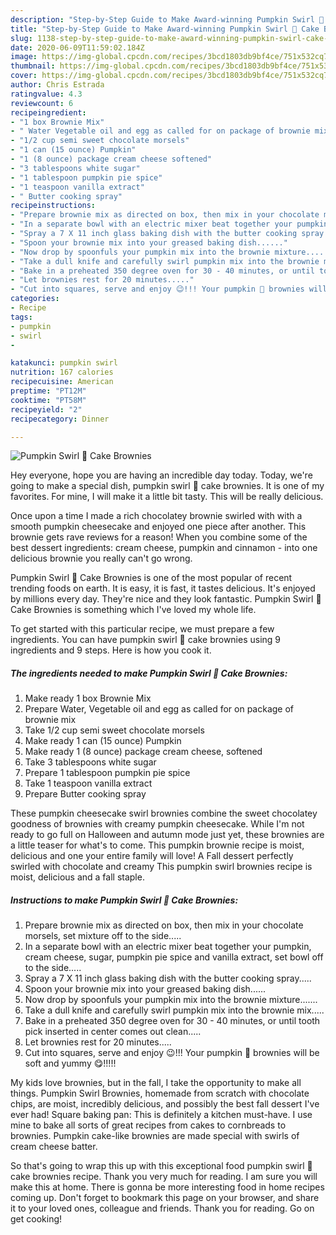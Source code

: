 ```yaml
---
description: "Step-by-Step Guide to Make Award-winning Pumpkin Swirl 🎃 Cake Brownies"
title: "Step-by-Step Guide to Make Award-winning Pumpkin Swirl 🎃 Cake Brownies"
slug: 1138-step-by-step-guide-to-make-award-winning-pumpkin-swirl-cake-brownies
date: 2020-06-09T11:59:02.184Z
image: https://img-global.cpcdn.com/recipes/3bcd1803db9bf4ce/751x532cq70/pumpkin-swirl-🎃-cake-brownies-recipe-main-photo.jpg
thumbnail: https://img-global.cpcdn.com/recipes/3bcd1803db9bf4ce/751x532cq70/pumpkin-swirl-🎃-cake-brownies-recipe-main-photo.jpg
cover: https://img-global.cpcdn.com/recipes/3bcd1803db9bf4ce/751x532cq70/pumpkin-swirl-🎃-cake-brownies-recipe-main-photo.jpg
author: Chris Estrada
ratingvalue: 4.3
reviewcount: 6
recipeingredient:
- "1 box Brownie Mix"
- " Water Vegetable oil and egg as called for on package of brownie mix"
- "1/2 cup semi sweet chocolate morsels"
- "1 can (15 ounce) Pumpkin"
- "1 (8 ounce) package cream cheese softened"
- "3 tablespoons white sugar"
- "1 tablespoon pumpkin pie spice"
- "1 teaspoon vanilla extract"
- " Butter cooking spray"
recipeinstructions:
- "Prepare brownie mix as directed on box, then mix in your chocolate morsels, set mixture off to the side....."
- "In a separate bowl with an electric mixer beat together your pumpkin, cream cheese, sugar, pumpkin pie spice and vanilla extract, set bowl off to the side....."
- "Spray a 7 X 11 inch glass baking dish with the butter cooking spray....."
- "Spoon your brownie mix into your greased baking dish......"
- "Now drop by spoonfuls your pumpkin mix into the brownie mixture......."
- "Take a dull knife and carefully swirl pumpkin mix into the brownie mix....."
- "Bake in a preheated 350 degree oven for 30 - 40 minutes, or until tooth pick inserted in center comes out clean....."
- "Let brownies rest for 20 minutes....."
- "Cut into squares, serve and enjoy 😉!!! Your pumpkin 🎃 brownies will be soft and yummy 😋!!!!!"
categories:
- Recipe
tags:
- pumpkin
- swirl
- 

katakunci: pumpkin swirl  
nutrition: 167 calories
recipecuisine: American
preptime: "PT12M"
cooktime: "PT58M"
recipeyield: "2"
recipecategory: Dinner

---
```



![Pumpkin Swirl 🎃 Cake Brownies](https://img-global.cpcdn.com/recipes/3bcd1803db9bf4ce/751x532cq70/pumpkin-swirl-🎃-cake-brownies-recipe-main-photo.jpg)

Hey everyone, hope you are having an incredible day today. Today, we're going to make a special dish, pumpkin swirl 🎃 cake brownies. It is one of my favorites. For mine, I will make it a little bit tasty. This will be really delicious.

Once upon a time I made a rich chocolatey brownie swirled with with a smooth pumpkin cheesecake and enjoyed one piece after another. This brownie gets rave reviews for a reason! When you combine some of the best dessert ingredients: cream cheese, pumpkin and cinnamon - into one delicious brownie you really can&#39;t go wrong.

Pumpkin Swirl 🎃 Cake Brownies is one of the most popular of recent trending foods on earth. It is easy, it is fast, it tastes delicious. It's enjoyed by millions every day. They're nice and they look fantastic. Pumpkin Swirl 🎃 Cake Brownies is something which I've loved my whole life.


To get started with this particular recipe, we must prepare a few ingredients. You can have pumpkin swirl 🎃 cake brownies using 9 ingredients and 9 steps. Here is how you cook it.

<!--inarticleads1-->

##### The ingredients needed to make Pumpkin Swirl 🎃 Cake Brownies:

1. Make ready 1 box Brownie Mix
1. Prepare  Water, Vegetable oil and egg as called for on package of brownie mix
1. Take 1/2 cup semi sweet chocolate morsels
1. Make ready 1 can (15 ounce) Pumpkin
1. Make ready 1 (8 ounce) package cream cheese, softened
1. Take 3 tablespoons white sugar
1. Prepare 1 tablespoon pumpkin pie spice
1. Take 1 teaspoon vanilla extract
1. Prepare  Butter cooking spray


These pumpkin cheesecake swirl brownies combine the sweet chocolatey goodness of brownies with creamy pumpkin cheesecake. While I&#39;m not ready to go full on Halloween and autumn mode just yet, these brownies are a little teaser for what&#39;s to come. This pumpkin brownie recipe is moist, delicious and one your entire family will love! A Fall dessert perfectly swirled with chocolate and creamy This pumpkin swirl brownies recipe is moist, delicious and a fall staple. 

<!--inarticleads2-->

##### Instructions to make Pumpkin Swirl 🎃 Cake Brownies:

1. Prepare brownie mix as directed on box, then mix in your chocolate morsels, set mixture off to the side.....
1. In a separate bowl with an electric mixer beat together your pumpkin, cream cheese, sugar, pumpkin pie spice and vanilla extract, set bowl off to the side.....
1. Spray a 7 X 11 inch glass baking dish with the butter cooking spray.....
1. Spoon your brownie mix into your greased baking dish......
1. Now drop by spoonfuls your pumpkin mix into the brownie mixture.......
1. Take a dull knife and carefully swirl pumpkin mix into the brownie mix.....
1. Bake in a preheated 350 degree oven for 30 - 40 minutes, or until tooth pick inserted in center comes out clean.....
1. Let brownies rest for 20 minutes.....
1. Cut into squares, serve and enjoy 😉!!! Your pumpkin 🎃 brownies will be soft and yummy 😋!!!!!


My kids love brownies, but in the fall, I take the opportunity to make all things. Pumpkin Swirl Brownies, homemade from scratch with chocolate chips, are moist, incredibly delicious, and possibly the best fall dessert I&#39;ve ever had! Square baking pan: This is definitely a kitchen must-have. I use mine to bake all sorts of great recipes from cakes to cornbreads to brownies. Pumpkin cake-like brownies are made special with swirls of cream cheese batter. 

So that's going to wrap this up with this exceptional food pumpkin swirl 🎃 cake brownies recipe. Thank you very much for reading. I am sure you will make this at home. There is gonna be more interesting food in home recipes coming up. Don't forget to bookmark this page on your browser, and share it to your loved ones, colleague and friends. Thank you for reading. Go on get cooking!
